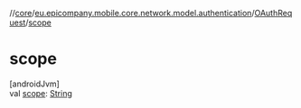 //[core](../../../index.md)/[eu.epicompany.mobile.core.network.model.authentication](../index.md)/[OAuthRequest](index.md)/[scope](scope.md)

# scope

[androidJvm]\
val [scope](scope.md): [String](https://kotlinlang.org/api/latest/jvm/stdlib/kotlin/-string/index.html)
